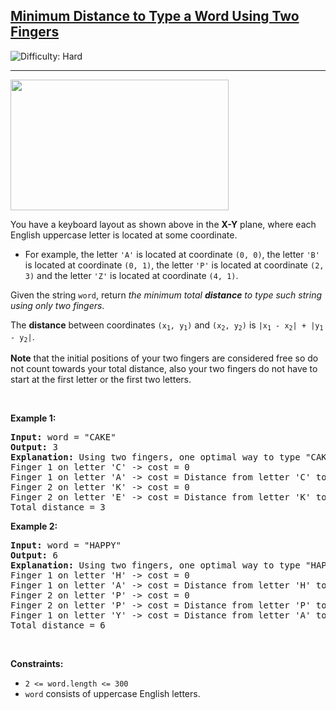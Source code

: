 <h2><a href="https://leetcode.com/problems/minimum-distance-to-type-a-word-using-two-fingers">Minimum Distance to Type a Word Using Two Fingers</a></h2> <img src='https://img.shields.io/badge/Difficulty-Hard-red' alt='Difficulty: Hard' /><hr><img alt="" src="https://assets.leetcode.com/uploads/2020/01/02/leetcode_keyboard.png" style="width: 349px; height: 209px;" />
<p>You have a keyboard layout as shown above in the <strong>X-Y</strong> plane, where each English uppercase letter is located at some coordinate.</p>

<ul>
	<li>For example, the letter <code>&#39;A&#39;</code> is located at coordinate <code>(0, 0)</code>, the letter <code>&#39;B&#39;</code> is located at coordinate <code>(0, 1)</code>, the letter <code>&#39;P&#39;</code> is located at coordinate <code>(2, 3)</code> and the letter <code>&#39;Z&#39;</code> is located at coordinate <code>(4, 1)</code>.</li>
</ul>

<p>Given the string <code>word</code>, return <em>the minimum total <strong>distance</strong> to type such string using only two fingers</em>.</p>

<p>The <strong>distance</strong> between coordinates <code>(x<sub>1</sub>, y<sub>1</sub>)</code> and <code>(x<sub>2</sub>, y<sub>2</sub>)</code> is <code>|x<sub>1</sub> - x<sub>2</sub>| + |y<sub>1</sub> - y<sub>2</sub>|</code>.</p>

<p><strong>Note</strong> that the initial positions of your two fingers are considered free so do not count towards your total distance, also your two fingers do not have to start at the first letter or the first two letters.</p>

<p>&nbsp;</p>
<p><strong class="example">Example 1:</strong></p>

<pre>
<strong>Input:</strong> word = &quot;CAKE&quot;
<strong>Output:</strong> 3
<strong>Explanation:</strong> Using two fingers, one optimal way to type &quot;CAKE&quot; is: 
Finger 1 on letter &#39;C&#39; -&gt; cost = 0 
Finger 1 on letter &#39;A&#39; -&gt; cost = Distance from letter &#39;C&#39; to letter &#39;A&#39; = 2 
Finger 2 on letter &#39;K&#39; -&gt; cost = 0 
Finger 2 on letter &#39;E&#39; -&gt; cost = Distance from letter &#39;K&#39; to letter &#39;E&#39; = 1 
Total distance = 3
</pre>

<p><strong class="example">Example 2:</strong></p>

<pre>
<strong>Input:</strong> word = &quot;HAPPY&quot;
<strong>Output:</strong> 6
<strong>Explanation:</strong> Using two fingers, one optimal way to type &quot;HAPPY&quot; is:
Finger 1 on letter &#39;H&#39; -&gt; cost = 0
Finger 1 on letter &#39;A&#39; -&gt; cost = Distance from letter &#39;H&#39; to letter &#39;A&#39; = 2
Finger 2 on letter &#39;P&#39; -&gt; cost = 0
Finger 2 on letter &#39;P&#39; -&gt; cost = Distance from letter &#39;P&#39; to letter &#39;P&#39; = 0
Finger 1 on letter &#39;Y&#39; -&gt; cost = Distance from letter &#39;A&#39; to letter &#39;Y&#39; = 4
Total distance = 6
</pre>

<p>&nbsp;</p>
<p><strong>Constraints:</strong></p>

<ul>
	<li><code>2 &lt;= word.length &lt;= 300</code></li>
	<li><code>word</code> consists of uppercase English letters.</li>
</ul>
